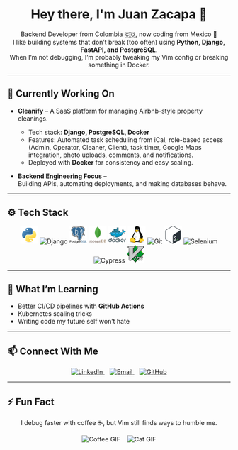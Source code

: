 <h1 align="center">Hey there, I'm Juan Zacapa 👋</h1>  

<p align="center">
  Backend Developer from Colombia 🇨🇴, now coding from Mexico 🌮 <br>
  I like building systems that don’t break (too often) using <b>Python, Django, FastAPI, and PostgreSQL</b>. <br>
  When I’m not debugging, I’m probably tweaking my Vim config or breaking something in Docker.  
</p>  

---

## 🔭 Currently Working On  
- **Cleanify** – A SaaS platform for managing Airbnb-style property cleanings.  
  - Tech stack: **Django, PostgreSQL, Docker**  
  - Features: Automated task scheduling from iCal, role-based access (Admin, Operator, Cleaner, Client), task timer, Google Maps integration, photo uploads, comments, and notifications.  
  - Deployed with **Docker** for consistency and easy scaling.  

- **Backend Engineering Focus** –  
  Building APIs, automating deployments, and making databases behave.  

---

## ⚙️ Tech Stack  
<p align="center">  
  <img src="https://raw.githubusercontent.com/devicons/devicon/master/icons/python/python-original.svg" alt="Python" width="40" height="40"/>  
  <img src="https://cdn.worldvectorlogo.com/logos/django.svg" alt="Django" width="40" height="40"/>  
  <img src="https://raw.githubusercontent.com/devicons/devicon/master/icons/postgresql/postgresql-original-wordmark.svg" alt="PostgreSQL" width="40" height="40"/>  
  <img src="https://raw.githubusercontent.com/devicons/devicon/master/icons/mongodb/mongodb-original-wordmark.svg" alt="MongoDB" width="40" height="40"/>  
  <img src="https://raw.githubusercontent.com/devicons/devicon/master/icons/docker/docker-original-wordmark.svg" alt="Docker" width="40" height="40"/>  
  <img src="https://raw.githubusercontent.com/devicons/devicon/master/icons/linux/linux-original.svg" alt="Linux" width="40" height="40"/>  
  <img src="https://www.vectorlogo.zone/logos/git-scm/git-scm-icon.svg" alt="Git" width="40" height="40"/>  
  <img src="https://raw.githubusercontent.com/devicons/devicon/master/icons/bash/bash-original.svg" alt="Bash" width="40" height="40"/>  
  <img src="https://cdn.jsdelivr.net/gh/devicons/devicon/icons/selenium/selenium-original.svg" alt="Selenium" width="40" height="40"/>  
  <img src="https://raw.githubusercontent.com/simple-icons/simple-icons/develop/icons/cypress.svg" alt="Cypress" width="40" height="40"/>  
  <img src="https://raw.githubusercontent.com/devicons/devicon/master/icons/vim/vim-original.svg" alt="Vim" width="40" height="40"/>
</p>  

---

## 🌱 What I’m Learning  
- Better CI/CD pipelines with **GitHub Actions**  
- Kubernetes scaling tricks  
- Writing code my future self won’t hate  

---

## 📫 Connect With Me  
<p align="center">
  <a href="https://www.linkedin.com/in/juanzacapa/" target="_blank">
    <img src="https://cdn.jsdelivr.net/npm/simple-icons@v9/icons/linkedin.svg" alt="LinkedIn" width="35" height="35"/>
  </a>
  &nbsp;&nbsp;
  <a href="mailto:jmzacapa.dev@gmail.com" target="_blank">
    <img src="https://cdn.jsdelivr.net/npm/simple-icons@v9/icons/gmail.svg" alt="Email" width="35" height="35"/>
  </a>
  &nbsp;&nbsp;
  <a href="https://github.com/yourusername" target="_blank">
    <img src="https://cdn.jsdelivr.net/npm/simple-icons@v9/icons/github.svg" alt="GitHub" width="35" height="35"/>
  </a>
</p> 

---

## ⚡ Fun Fact  
<p align="center">
  I debug faster with coffee ☕, but Vim still finds ways to humble me.  
</p>  

<p align="center">
  <!-- Coffee GIF -->
  <img src="https://media4.giphy.com/media/v1.Y2lkPTc5MGI3NjExZnRxbXZjeWh0eHI2MWVicGoyMnBsOTZkb3VjZjY1eXN4Ym1obGprZiZlcD12MV9pbnRlcm5hbF9naWZfYnlfaWQmY3Q9Zw/QMHoU66sBXqqLqYvGO/giphy.gif" alt="Coffee GIF" width="200" height="200"/>
  &nbsp;&nbsp;
  <!-- Cat GIF -->
  <img src="https://media.giphy.com/media/JIX9t2j0ZTN9S/giphy.gif" alt="Cat GIF" width="110" height="110"/>
</p>

